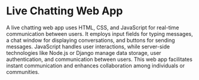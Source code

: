 # Live Chatting Web App
  A live chatting web app uses HTML, CSS, and JavaScript for real-time communication between users. It employs input fields for typing messages, a chat window for displaying conversations, and buttons for sending messages. JavaScript handles user interactions, while server-side technologies like Node.js or Django manage data storage, user authentication, and communication between users. This web app facilitates instant communication and enhances collaboration among individuals or communities.
